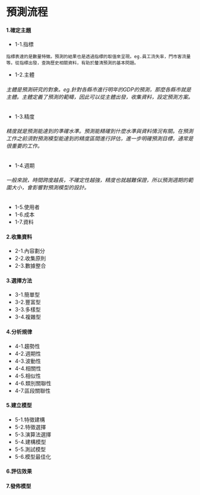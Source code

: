 # 預測流程


#### 1.確定主題
- 1-1.指標</br>
```
指標表達的是數量特徵。預測的結果也是透過指標的取值來呈現。eg.員工流失率，門市客流量等。從指標出發，查詢歷史相關資料，有助於釐清預測的基本問題。
```

- 1-2.主體</br>
<h6>
主體是預測研究的對象。eg.針對各縣市進行明年的GDP的預測，那麼各縣市就是主體。主體定義了預測的範疇，因此可以從主體出發，收集資料，設定預測方案。
</h6>

- 1-3.精度</br>
<h6>
精度就是預測能達到的準確水準。預測能精確到什麼水準與資料情況有關。在預測工作之前須對預測模型能達到的精度區間進行評估，進一步明確預測目標，通常是很重要的工作。
</h6>

- 1-4.週期</br>
<h6>
一般來說，時間跨度越長，不確定性越強，精度也就越難保證，所以預測週期的範圍大小，會影響對預測模型的設計。
</h6>

- 1-5.使用者
- 1-6.成本
- 1-7.資料
#### 2.收集資料
- 2-1.內容劃分
- 2-2.收集原則
- 2-3.數據整合
#### 3.選擇方法
- 3-1.簡單型
- 3-2.豐富型
- 3-3.多樣型
- 3-4.複雜型
#### 4.分析規律
- 4-1.趨勢性
- 4-2.週期性
- 4-3.波動性
- 4-4.相關性
- 4-5.相似性
- 4-6.類別關聯性
- 4-7.區段關聯性
#### 5.建立模型
- 5-1.特徵建構
- 5-2.特徵選擇
- 5-3.演算法選擇
- 5-4.建構模型
- 5-5.測試模型
- 5-6.模型最佳化
#### 6.評估效果
#### 7.發佈模型

